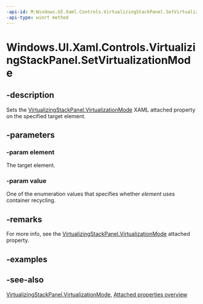 ```yaml
---
-api-id: M:Windows.UI.Xaml.Controls.VirtualizingStackPanel.SetVirtualizationMode(Windows.UI.Xaml.DependencyObject,Windows.UI.Xaml.Controls.VirtualizationMode)
-api-type: winrt method
---
```


<!-- Method syntax
public void SetVirtualizationMode(Windows.UI.Xaml.DependencyObject element, Windows.UI.Xaml.Controls.VirtualizationMode value)
-->

# Windows.UI.Xaml.Controls.VirtualizingStackPanel.SetVirtualizationMode

## -description
Sets the [VirtualizingStackPanel.VirtualizationMode](virtualizingstackpanel_virtualizationmode.md) XAML attached property on the specified target element.



## -parameters
### -param element
The target element.

### -param value
One of the enumeration values that specifies whether *element* uses container recycling.

## -remarks
For more info, see the [VirtualizingStackPanel.VirtualizationMode](virtualizingstackpanel_virtualizationmode.md) attached property.

## -examples

## -see-also

[VirtualizingStackPanel.VirtualizationMode](virtualizingstackpanel_virtualizationmode.md), [Attached properties overview](/windows/uwp/xaml-platform/attached-properties-overview)
